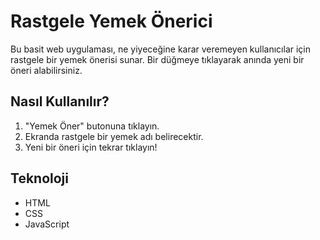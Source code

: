 # Rastgele Yemek Önerici

Bu basit web uygulaması, ne yiyeceğine karar veremeyen kullanıcılar için rastgele bir yemek önerisi sunar. Bir düğmeye tıklayarak anında yeni bir öneri alabilirsiniz.

## Nasıl Kullanılır?
1. "Yemek Öner" butonuna tıklayın.
2. Ekranda rastgele bir yemek adı belirecektir.
3. Yeni bir öneri için tekrar tıklayın!

## Teknoloji
* HTML
* CSS
* JavaScript
